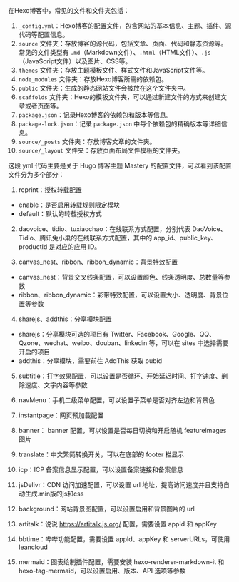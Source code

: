 在Hexo博客中，常见的文件和文件夹包括：

1. `_config.yml`：Hexo博客的配置文件，包含网站的基本信息、主题、插件、源代码等配置信息。
2. `source` 文件夹：存放博客的源代码，包括文章、页面、代码和静态资源等。常见的文件类型有 `.md`（Markdown文件）、`.html`（HTML文件）、`.js`（JavaScript文件）以及图片、CSS等。
3. `themes` 文件夹：存放主题模板文件、样式文件和JavaScript文件等。
4. `node_modules` 文件夹：存放Hexo博客所需的依赖包。
5. `public` 文件夹：生成的静态网站文件会被放在这个文件夹中。
6. `scaffolds` 文件夹：Hexo的模板文件夹，可以通过新建文件的方式来创建文章或者页面等。
7. `package.json`：记录Hexo博客的依赖包和版本等信息。
8. `package-lock.json`：记录 `package.json` 中每个依赖包的精确版本等详细信息。
9. `source/_posts` 文件夹：存放博客文章的文件夹。
10. `source/_layout` 文件夹：存放页面布局文件模板的文件夹。





这段 yml 代码主要是关于 Hugo 博客主题 Mastery 的配置文件，可以看到该配置文件分为多个部分：

1. reprint：授权转载配置
- enable：是否启用转载规则限定模块
- default：默认的转载授权方式

2. daovoice、tidio、tuxiaochao：在线联系方式配置，分别代表 DaoVoice、Tidio、腾讯兔小巢的在线联系方式配置，其中的 app_id、public_key、productId 是对应的应用 ID。

3. canvas_nest、ribbon、ribbon_dynamic：背景特效配置
- canvas_nest：背景交叉线条配置，可以设置颜色、线条透明度、总数量等参数
- ribbon、ribbon_dynamic：彩带特效配置，可以设置大小、透明度、背景位置等参数

4. sharejs、addthis：分享模块配置
- sharejs：分享模块可选的项目有 Twitter、Facebook、Google、QQ、Qzone、wechat、weibo、douban、linkedin 等，可以在 sites 中选择需要开启的项目
- addthis：分享模块，需要前往 AddThis 获取 pubid

5. subtitle：打字效果配置，可以设置是否循环、开始延迟时间、打字速度、删除速度、文字内容等参数

6. navMenu：手机二级菜单配置，可以设置子菜单是否对齐左边和背景色

7. instantpage：网页预加载配置

8. banner： banner 配置，可以设置是否每日切换和开启随机 featureimages 图片

9. translate：中文繁简转换开关，可以在底部的 footer 栏显示

10. icp：ICP 备案信息显示配置，可以设置备案链接和备案信息

11. jsDelivr：CDN 访问加速配置，可以设置 url 地址，提高访问速度并且支持自动生成.min版的js和css

12. background：网站背景图配置，可以设置启用和背景图片的 url

13. artitalk：说说 https://artitalk.js.org/ 配置，需要设置 appId 和 appKey

14. bbtime：哔哔功能配置，需要设置 appId、appKey 和 serverURLs，可使用 leancloud

15. mermaid：图表绘制插件配置，需要安装 hexo-renderer-markdown-it 和 hexo-tag-mermaid，可以设置启用、版本、API 选项等参数